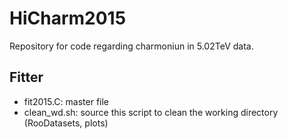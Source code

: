 # HiCharm2015
Repository for code regarding charmoniun in 5.02TeV data.

## Fitter
* fit2015.C: master file
* clean_wd.sh: source this script to clean the working directory (RooDatasets, plots)
